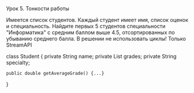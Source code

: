Урок 5. Тонкости работы

 Имеется список студентов. Каждый студент имеет имя, список оценок и специальность.
Найдите первых 5 студентов специальности "Информатика" с средним баллом выше 4.5, отсортированных по убыванию среднего балла.
В решении не использовать циклы! Только StreamAPI
    

class Student { 
    private String name;
    private List<Double> grades;
    private String specialty;
    
    public double getAverageGrade() {...}

}